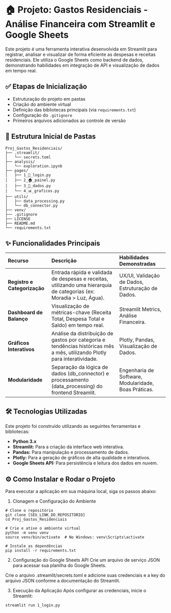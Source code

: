 # 🏠 Projeto: Gastos Residenciais - Análise Financeira com Streamlit e Google Sheets

Este projeto é uma ferramenta interativa desenvolvida em Streamlit para registrar, analisar e visualizar de forma eficiente as despesas e receitas residenciais. Ele utiliza o Google Sheets como backend de dados, demonstrando habilidades em integração de API e visualização de dados em tempo real.

## ✅ Etapas de Inicialização

- Estruturação do projeto em pastas
- Criação do ambiente virtual
- Definição das bibliotecas principais (via `requirements.txt`)
- Configuração do `.gitignore`
- Primeiros arquivos adicionados ao controle de versão

## 📁 Estrutura Inicial de Pastas

```
Proj_Gastos_Residenciais/
├── .streamlit/
│   └── secrets.toml  
├── analysis/
│   └── exploration.ipynb  
├── pages/
│   ├── 1_🔑_login.py      
│   ├── 2_🏠_painel.py      
│   ├── 3_🎲_dados.py      
│   └── 4_📊_graficos.py    
├── utils/
│   ├── data_processing.py 
│   └── db_connector.py    
├── venv/
├── .gitignore
├── LICENSE
├── README.md
└── requirements.txt
```

## ✨ Funcionalidades Principais

| Recurso | Descrição | Habilidades Demonstradas |
| :--- | :--- | :--- |
| **Registro e Categorização** | Entrada rápida e validada de despesas e receitas, utilizando uma hierarquia de categorias (ex: Moradia > Luz, Água). | UX/UI, Validação de Dados, Estruturação de Dados. |
| **Dashboard de Balanço** | Visualização de métricas-chave (Receita Total, Despesa Total e Saldo) em tempo real. | Streamlit Metrics, Análise Financeira. |
| **Gráficos Interativos** | Análise da distribuição de gastos por categoria e tendências históricas mês a mês, utilizando Plotly para interatividade. | Plotly, Pandas, Visualização de Dados. |
| **Modularidade** | Separação da lógica de dados (db_connector) e processamento (data_processing) do frontend Streamlit. | Engenharia de Software, Modularidade, Boas Práticas. |

## 🛠 Tecnologias Utilizadas

Este projeto foi construído utilizando as seguintes ferramentas e bibliotecas:

* **Python 3.x**
* **Streamlit:** Para a criação da interface web interativa.
* **Pandas:** Para manipulação e processamento de dados.
* **Plotly:** Para a geração de gráficos de alta qualidade e interativos.
* **Google Sheets API:** Para persistência e leitura dos dados em nuvem.

## ⚙️ Como Instalar e Rodar o Projeto
Para executar a aplicação em sua máquina local, siga os passos abaixo:

1. Clonagem e Configuração do Ambiente
```
# Clone o repositório
git clone [SEU_LINK_DO_REPOSITORIO]
cd Proj_Gastos_Residenciais

# Crie e ative o ambiente virtual
python -m venv venv
source venv/bin/activate  # No Windows: venv\Scripts\activate

# Instale as dependências
pip install -r requirements.txt
```

2. Configuração do Google Sheets API
Crie um arquivo de serviço JSON para acessar sua planilha do Google Sheets.

Crie o arquivo .streamlit/secrets.toml e adicione suas credenciais e a key do arquivo JSON conforme a documentação do Streamlit.

3. Execução da Aplicação
Após configurar as credenciais, inicie o Streamlit:

```
streamlit run 1_login.py
```